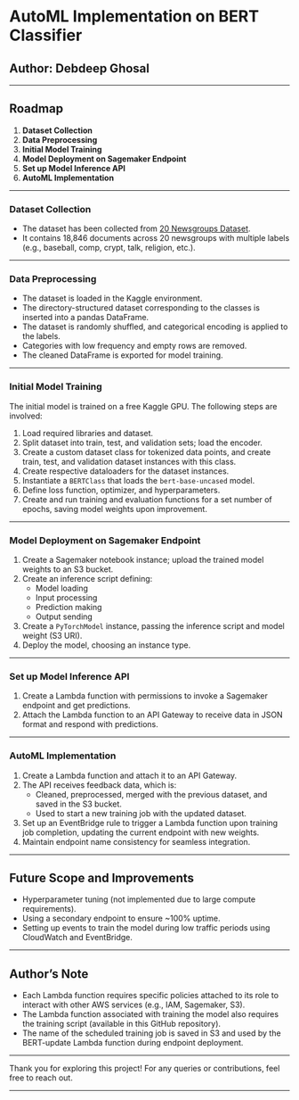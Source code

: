 # AutoML Implementation on BERT Classifier

## Author: Debdeep Ghosal

---

## Roadmap

1. **Dataset Collection**
2. **Data Preprocessing**
3. **Initial Model Training**
4. **Model Deployment on Sagemaker Endpoint**
5. **Set up Model Inference API**
6. **AutoML Implementation**

---

### Dataset Collection

- The dataset has been collected from [20 Newsgroups Dataset](http://qwone.com/~jason/20Newsgroups/).
- It contains 18,846 documents across 20 newsgroups with multiple labels (e.g., baseball, comp, crypt, talk, religion, etc.).

---

### Data Preprocessing

- The dataset is loaded in the Kaggle environment.
- The directory-structured dataset corresponding to the classes is inserted into a pandas DataFrame.
- The dataset is randomly shuffled, and categorical encoding is applied to the labels.
- Categories with low frequency and empty rows are removed.
- The cleaned DataFrame is exported for model training.

---

### Initial Model Training

The initial model is trained on a free Kaggle GPU. The following steps are involved:

1. Load required libraries and dataset.
2. Split dataset into train, test, and validation sets; load the encoder.
3. Create a custom dataset class for tokenized data points, and create train, test, and validation dataset instances with this class.
4. Create respective dataloaders for the dataset instances.
5. Instantiate a `BERTClass` that loads the `bert-base-uncased` model.
6. Define loss function, optimizer, and hyperparameters.
7. Create and run training and evaluation functions for a set number of epochs, saving model weights upon improvement.

---

### Model Deployment on Sagemaker Endpoint

1. Create a Sagemaker notebook instance; upload the trained model weights to an S3 bucket.
2. Create an inference script defining:
   - Model loading
   - Input processing
   - Prediction making
   - Output sending
3. Create a `PyTorchModel` instance, passing the inference script and model weight (S3 URI).
4. Deploy the model, choosing an instance type.

---

### Set up Model Inference API

1. Create a Lambda function with permissions to invoke a Sagemaker endpoint and get predictions.
2. Attach the Lambda function to an API Gateway to receive data in JSON format and respond with predictions.

---

### AutoML Implementation

1. Create a Lambda function and attach it to an API Gateway.
2. The API receives feedback data, which is:
   - Cleaned, preprocessed, merged with the previous dataset, and saved in the S3 bucket.
   - Used to start a new training job with the updated dataset.
3. Set up an EventBridge rule to trigger a Lambda function upon training job completion, updating the current endpoint with new weights.
4. Maintain endpoint name consistency for seamless integration.

---

## Future Scope and Improvements

- Hyperparameter tuning (not implemented due to large compute requirements).
- Using a secondary endpoint to ensure ~100% uptime.
- Setting up events to train the model during low traffic periods using CloudWatch and EventBridge.

---

## Author’s Note

- Each Lambda function requires specific policies attached to its role to interact with other AWS services (e.g., IAM, Sagemaker, S3).
- The Lambda function associated with training the model also requires the training script (available in this GitHub repository).
- The name of the scheduled training job is saved in S3 and used by the BERT-update Lambda function during endpoint deployment.

---

Thank you for exploring this project! For any queries or contributions, feel free to reach out.

---


